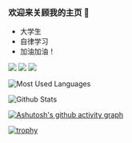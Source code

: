 ### 欢迎来关顾我的主页 👋

- 大学生
- 自律学习
- 加油加油！

<span > <img src="https://img.shields.io/badge/-C\C++-E34F26?style=flat-square&logo=C\C++&logoColor=white" /> 
<img src="https://img.shields.io/badge/-Qt-1572B6?style=flat-square&logo=Qt" /> 
<img src="https://img.shields.io/badge/-Golang-oringe?style=flat-square&logo=Golang" /> </span>
  

![Most Used Languages](https://github-readme-stats.vercel.app/api/top-langs/?username=ichenss&theme=dark&layout=compact)





 ![Github Stats](https://github-readme-stats.vercel.app/api?username=ichenss&show_icons=true&theme=dark&count_private=true)






[![Ashutosh's github activity graph](https://github-readme-activity-graph.vercel.app/graph?username=ichenss&theme=react-dark)](https://github.com/ashutosh00710/github-readme-activity-graph)


[![trophy](https://github-profile-trophy.vercel.app/?username=ichenss&theme=onedark)](https://github.com/ryo-ma/github-profile-trophy)
